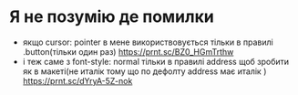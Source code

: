 # Я не позумію де помилки

- якщо cursor: pointer в мене використвовується тільки в правилі .button(тільки один раз)
  https://prnt.sc/BZ0_HGmTrthw
- і теж саме з font-style: normal тільки в правилі address щоб зробити як в макеті(не италік тому що по дефолту address має италік )
  https://prnt.sc/dYryA-5Z-nok
